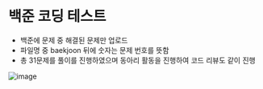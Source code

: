 # 백준 코딩 테스트
- 백준에 문제 중 해결된 문제만 업로드
- 파일명 중 baekjoon 뒤에 숫자는 문제 번호를 뜻함
- 총 31문제를 풀이를 진행하였으며 동아리 활동을 진행하여 코드 리뷰도 같이 진행

![image](https://github.com/user-attachments/assets/6f99e664-e3a4-4072-a798-d2b5e65dd23e)
